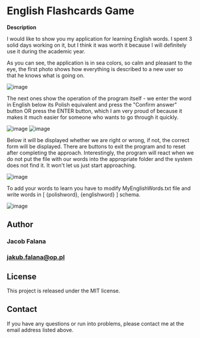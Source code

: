 # English Flashcards Game

**Description**

I would like to show you my application for learning English words.  I spent 3 solid days working on it, but I think it was worth it because I will definitely use it during the academic year.

As you can see, the application is in sea colors, so calm and pleasant to the eye, the first photo shows how everything is described to a new user so that he knows what is going on.

![image](https://github.com/FalanaJ/EnglishFlashcardsGame/assets/120061368/4b2a1954-e6e4-40d4-80b4-ff4721d7831d)

The next ones show the operation of the program itself - we enter the word in English below its Polish equivalent and press the "Confirm answer" button OR press the ENTER button, which I am very proud of because it makes it much easier for someone who wants to go through it quickly.

![image](https://github.com/FalanaJ/EnglishFlashcardsGame/assets/120061368/e821e999-e88b-4d93-a4d5-0ddeb925c931)
![image](https://github.com/FalanaJ/EnglishFlashcardsGame/assets/120061368/80796e8e-78c0-448b-bbc6-48e64c317f10)

Below it will be displayed whether we are right or wrong, if not, the correct form will be displayed.  There are buttons to exit the program and to reset after completing the approach.  Interestingly, the program will react when we do not put the file with our words into the appropriate folder and the system does not find it.  It won't let us just start approaching.

![image](https://github.com/FalanaJ/EnglishFlashcardsGame/assets/120061368/8fbba7e1-92bf-48c2-96c7-9855631e0546)

To add your words to learn you have to modify MyEnglishWords.txt file and write words in [ {polishword}, {englishword} ] schema.

![image](https://github.com/FalanaJ/EnglishFlashcardsGame/assets/120061368/c9bc5c1c-8e8c-47b2-bf89-a700093b6d24)

## Author
### Jacob Falana
### jakub.falana@op.pl

## License
This project is released under the MIT license.

## Contact
If you have any questions or run into problems, please contact me at the email address listed above.
